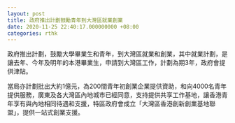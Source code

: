 ```yaml
---
layout: post
title: 政府推出計劃鼓勵青年到大灣區就業創業
date: 2020-11-25 22:40:17.000000000 +08:00
categories: rthk
---
```


政府推出計劃，鼓勵大學畢業生和青年，到大灣區就業和創業，其中就業計劃，是讓去年、今年及明年的本港畢業生，申請到大灣區工作，計劃為期3年，政府會提供津貼。

當局亦計劃批出大約1億元，為200間青年初創業企業提供資助，和向4000名青年提供服務，廣東及各大灣區內地城市已經同意，支持提供共享工作基地，讓香港青年享有與內地相同待遇和支援，特區政府會成立「大灣區香港創新創業基地聯盟」，提供一站式創業支援。
